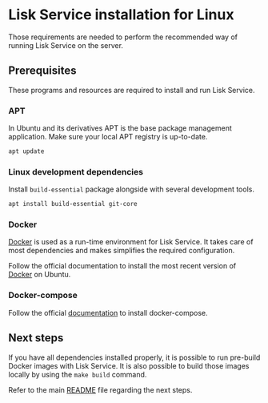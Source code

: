 # Lisk Service installation for Linux

Those requirements are needed to perform the recommended way of running Lisk Service on the server.

## Prerequisites

These programs and resources are required to install and run Lisk Service.

### APT 

In Ubuntu and its derivatives APT is the base package management application. Make sure your local APT registry is up-to-date.

```bash
apt update
```

### Linux development dependencies

Install `build-essential` package alongside with several development tools.

```bash
apt install build-essential git-core
```

### Docker

[Docker](https://www.docker.com/) is used as a run-time environment for Lisk Service. It takes care of most dependencies and makes simplifies the required configuration.

Follow the official documentation to install the most recent version of [Docker](https://docs.docker.com/engine/install/ubuntu/) on Ubuntu.

### Docker-compose

Follow the official [documentation](https://docs.docker.com/compose/install/) to install docker-compose.

## Next steps

If you have all dependencies installed properly, it is possible to run pre-build Docker images with Lisk Service. It is also possible to build those images locally by using the `make build` command.

Refer to the main [README](../README.md) file regarding the next steps.
